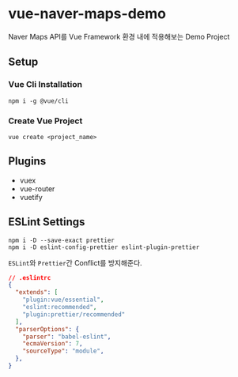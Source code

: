 # vue-naver-maps-demo

Naver Maps API를 Vue Framework 환경 내에 적용해보는 Demo Project

## Setup

### Vue Cli Installation
```
npm i -g @vue/cli
```
### Create Vue Project
```
vue create <project_name>
```

## Plugins

- vuex
- vue-router
- vuetify

## ESLint Settings

```
npm i -D --save-exact prettier
npm i -D eslint-config-prettier eslint-plugin-prettier
```
`ESLint`와 `Prettier`간 Conflict를 방지해준다.

```json
// .eslintrc
{
  "extends": [
    "plugin:vue/essential",
    "eslint:recommended",
    "plugin:prettier/recommended"
  ],
  "parserOptions": {
    "parser": "babel-eslint",
    "ecmaVersion": 7,
    "sourceType": "module",
  },
}
``` 